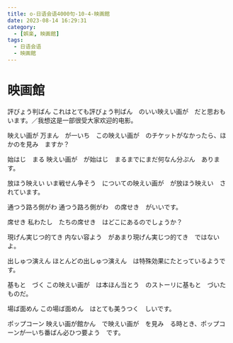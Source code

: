```yaml
---
title: o-日语会语4000句-10-4-映画館
date: 2023-08-14 16:29:31
category:
  - [娯楽, 映画館]
tags:
  - 日语会语
  - 映画館
---
```


# 映画館

評びょう判ばん
これはとても評びょう判ばん　のいい映えい画が　だと思おも　います。／我想这是一部很受大家欢迎的电影。

映えい画が
万まん　が一いち　この映えい画が　のチケットがなかったら、ほかのを見み　ますか？

始はじ　まる
映えい画が　が始はじ　まるまでにまだ何なん分ぷん　あります。

放ほう映えい
いま戦せん争そう　についての映えい画が　が放ほう映えい　されています。

通つう路ろ側がわ
通つう路ろ側がわ　の席せき　がいいです。

席せき
私わたし　たちの席せき　はどこにあるのでしょうか？

現げん実じつ的てき
内ない容よう　があまり現げん実じつ的てき　ではないよ。

出しゅつ演えん
ほとんどの出しゅつ演えん　は特殊効果にたとっているようです。

基もと　づく
この映えい画が　は本ほん当とう　のストーリに基もと　づいたものだ。

場ば面めん
この場ば面めん　はとても美うつく　しいです。

ポップコーン
映えい画が館かん　で映えい画が　を見み　る時とき、ポップコーンが一いち番ばん必ひつ要よう　です。
